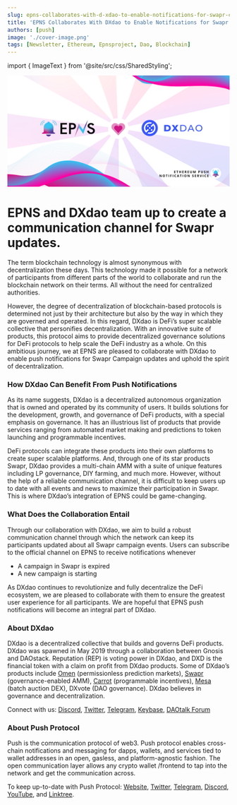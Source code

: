 ```yaml
---
slug: epns-collaborates-with-d-xdao-to-enable-notifications-for-swapr-campaign-updates
title: 'EPNS Collaborates With DXdao to Enable Notifications for Swapr Campaign Updates'
authors: [push]
image: './cover-image.png'
tags: [Newsletter, Ethereum, Epnsproject, Dao, Blockchain]
---
```

import { ImageText } from '@site/src/css/SharedStyling';

![Cover Image of EPNS Collaborates With DXdao to Enable Notifications for Swapr Campaign Updates](./cover-image.png)

<!--customheaderpoint-->
# EPNS and DXdao team up to create a communication channel for Swapr updates.

The term blockchain technology is almost synonymous with decentralization these days. This technology made it possible for a network of participants from different parts of the world to collaborate and run the blockchain network on their terms. All without the need for centralized authorities.

<!--truncate-->

However, the degree of decentralization of blockchain-based protocols is determined not just by their architecture but also by the way in which they are governed and operated. In this regard, DXdao is DeFi’s super scalable collective that personifies decentralization. With an innovative suite of products, this protocol aims to provide decentralized governance solutions for DeFi protocols to help scale the DeFi industry as a whole. On this ambitious journey, we at EPNS are pleased to collaborate with DXdao to enable push notifications for Swapr Campaign updates and uphold the spirit of decentralization.

### How DXdao Can Benefit From Push Notifications
As its name suggests, DXdao is a decentralized autonomous organization that is owned and operated by its community of users. It builds solutions for the development, growth, and governance of DeFi products, with a special emphasis on governance. It has an illustrious list of products that provide services ranging from automated market making and predictions to token launching and programmable incentives.

DeFi protocols can integrate these products into their own platforms to create super scalable platforms. And, through one of its star products Swapr, DXdao provides a multi-chain AMM with a suite of unique features including LP governance, DIY farming, and much more. However, without the help of a reliable communication channel, it is difficult to keep users up to date with all events and news to maximize their participation in Swapr. This is where DXdao’s integration of EPNS could be game-changing.

### What Does the Collaboration Entail
Through our collaboration with DXdao, we aim to build a robust communication channel through which the network can keep its participants updated about all Swapr campaign events. Users can subscribe to the official channel on EPNS to receive notifications whenever

- A campaign in Swapr is expired
- A new campaign is starting

As DXdao continues to revolutionize and fully decentralize the DeFi ecosystem, we are pleased to collaborate with them to ensure the greatest user experience for all participants. We are hopeful that EPNS push notifications will become an integral part of DXdao.

### About DXdao
DXdao is a decentralized collective that builds and governs DeFi products. DXdao was spawned in May 2019 through a collaboration between Gnosis and DAOstack. Reputation (REP) is voting power in DXdao, and DXD is the financial token with a claim on profit from DXdao products. Some of DXdao’s products include [Omen](https://omen.eth.limo/) (permissionless prediction markets), [Swapr](https://swapr.eth.limo/) (governance-enabled AMM), [Carrot](https://carrot.eth.limo/) (programmable incentives), [Mesa](https://mesa.eth.limo/) (batch auction DEX), DXvote (DAO governance). DXdao believes in governance and decentralization.

Connect with us: [Discord](http://discord.gg/4QXEJQkvHH), [Twitter](https://twitter.com/Dxdao_), [Telegram](https://t.me/dxDAO), [Keybase](https://keybase.io/team/dx_dao), [DAOtalk Forum](https://daotalk.org/c/daos/dx-dao/15)


### About Push Protocol

Push is the communication protocol of web3. Push protocol enables cross-chain notifications and messaging for dapps, wallets, and services tied to wallet addresses in an open, gasless, and platform-agnostic fashion. The open communication layer allows any crypto wallet /frontend to tap into the network and get the communication across.

To keep up-to-date with Push Protocol: [Website](https://push.org/), [Twitter](https://twitter.com/pushprotocol), [Telegram](https://t.me/epnsproject), [Discord](https://discord.gg/pushprotocol), [YouTube](https://www.youtube.com/c/EthereumPushNotificationService), and [Linktree](https://linktr.ee/pushprotocol).


